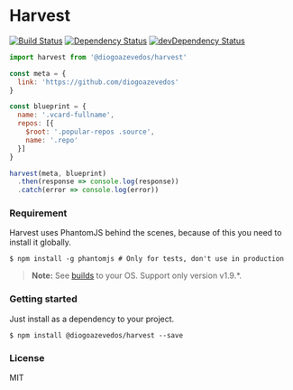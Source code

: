 # Harvest

[![Build Status](https://img.shields.io/travis/diogoazevedos/harvest/master.svg)](https://travis-ci.org/diogoazevedos/harvest)
[![Dependency Status](https://img.shields.io/david/diogoazevedos/harvest.svg)](https://david-dm.org/diogoazevedos/harvest)
[![devDependency Status](https://img.shields.io/david/dev/diogoazevedos/harvest.svg)](https://david-dm.org/diogoazevedos/harvest#info=devDependencies)

```javascript
import harvest from '@diogoazevedos/harvest'

const meta = {
  link: 'https://github.com/diogoazevedos'
}

const blueprint = {
  name: '.vcard-fullname',
  repos: [{
    $root: '.popular-repos .source',
    name: '.repo'
  }]
}

harvest(meta, blueprint)
  .then(response => console.log(response))
  .catch(error => console.log(error))
```

### Requirement

Harvest uses PhantomJS behind the scenes, because of this you need to install it
globally.

```shell
$ npm install -g phantomjs # Only for tests, don't use in production
```

> **Note:** See [builds](https://bitbucket.org/ariya/phantomjs/downloads) to your OS. Support only version v1.9.*.

### Getting started

Just install as a dependency to your project.

```shell
$ npm install @diogoazevedos/harvest --save
```

### License

MIT
